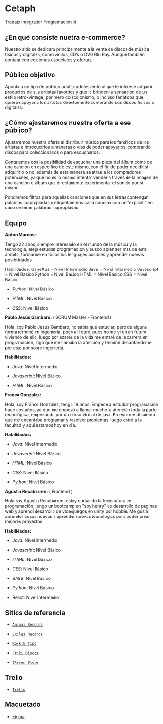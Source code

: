 # Cetaph

Trabajo Integrador Programación III

## ¿En qué consiste nuetra e-commerce?

Nuestro sitio se dedicará principalmente a la venta de discos de música físicos y digitales, como vinilos, CD’s o DVD Blu Ray. Aunque también contará con ediciones especiales y ofertas.

## Público objetivo

Apunta a un tipo de público adulto-adolescente al que le interese adquirir productos de sus artistas favoritos y que le brinden la sensación de un estilo retro-vintage,
por mero coleccionismo, o incluso fanáticos que quieran apoyar a los artistas
directamente comprando sus discos físicos o digitales.

## ¿Cómo ajustaremos nuestra oferta a ese público?

Ajustaremos nuestra oferta al distribuir música para los fanáticos de los artistas e introducirlos a maneras o vías de poder apoyarlos, comprando discos para coleccionarlos o para escucharlos.

Contaremos con la posibilidad de escuchar una pieza del álbum como de una canción en específico de este mismo, con el fin de poder decidir si adquirirlo o no, además de esta manera se atrae a los compradores potenciales, ya que no es lo mismo intentar
vender a través de la imagen de una canción o álbum que directamente experimentar el sonido por sí mismo.

Pondremos filtros para aquellas canciones que en sus letras contengan palabras inapropiadas y etiquetaremos cada canción con un “explicit ” en caso de tener palabras inapropiadas

## Equipo

**Antón Marcos:**

Tengo 22 años, siempre interesado en el mundo de la música y la tecnología, elegí estudiar programación y busco aprender mas de este ámbito, formarme en todos los lenguajes posibles y aprender nuevas posibilidades

Habilidades:
GeneXus = Nivel Intermedio
Java = Nivel Intermedio
Javascript = Nivel Basico
Python = Nivel Basico
HTML = Nivel Basico
CSS = Nivel Basico

- *Python*: Nivel Básico 

- *HTML*: Nivel Básico

-  *CSS*: Nivel Básico


**Pablo Jesús Gambaro:** ( SCRUM Master - Frontend )

Hola, soy Pablo Jesús Gambaro, no sabía qué estudiar, pero de alguna forma terminé en ingeniería, poco allí duré, pues no me vi en un futuro viviendo de ello, luego por azares de la vida me enteré de la carrera en programación, algo que me llamaba la atención y terminé decantandome por esta por sobre ingeniería.

**Habilidades:**

- *Java*: Nivel Intermedio 

- *Javascript*: Nivel Básico 

- *HTML*: Nivel Básico 

**Franco Gonzalez:**

Hola, soy Franco Gonzalez, tengo 19 años. Empecé a estudiar programación hace dos años, ya que me empezó a llamar mucho la atención toda la parte tecnológica, empezando por un curso virtual de java. En este me di cuenta que me encantaba programar y resolver problemas, luego entré a la facultad y aquí estamos hoy en día.

**Habilidades:**

- *Java*: Nivel Intermedio

- *Javascript*: Nivel Básico

- *HTML*: Nivel Básico

- *CSS*: Nivel Básico

- *Python*: Nivel Básico

**Agustín Recabarren:** ( Frontend )

Hola soy Agustin Recabarren, estoy cursando la tecnicatura en programación, tengo un bootcamp en "soy henry" de desarrollo de páginas web y aprendí desarrollo de videojuegos en unity por hobbie. Me gusta aprender cosas nuevas y aprender nuevas tecnologías para poder crear mejores proyectos.

**Habilidades:**

- *Java*: Nivel Intermedio

- *Javascript*: Nivel Básico

- *HTML*: Nivel Básico

- *CSS*: Nivel Básico

- SASS: Nivel Básico

- *Python*: Nivel Básico

- React: Nivel Intermedio

## Sitios de referencia

- [`Animal Records`](https://animalsrecords.com.ar/)

- [`Exiles Records`](https://www.exilesrecords.com/)

- [`Rock & Tipo`](https://rockntipo.com/)

- [`Friki Discos`](https://www.frikidiscos.com.ar/)

- [`Eleven Store`](https://elevenstore.cl/)

## Trello 

- [`Trello`](https://trello.com/b/UqVmN0gz/backlog)

## Maquetado

- [Figma](https://www.figma.com/file/sCZBadmGiq8doHwlJwLsqB/Untitled?node-id=0%3A3)

